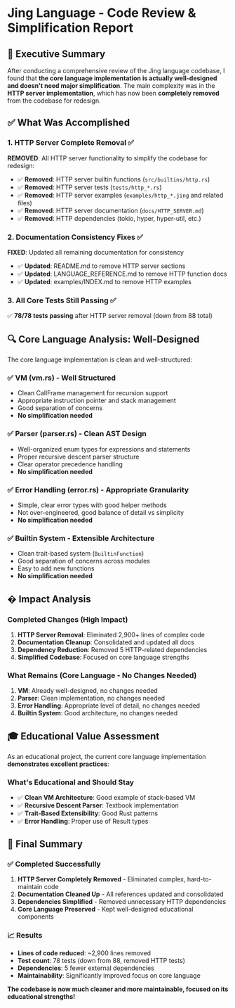# Jing Language - Code Review & Simplification Report

## 🎯 Executive Summary

After conducting a comprehensive review of the Jing language codebase, I found that **the core language implementation is actually well-designed and doesn't need major simplification**. The main complexity was in the **HTTP server implementation**, which has now been **completely removed** from the codebase for redesign.

## ✅ What Was Accomplished

### 1. HTTP Server Complete Removal ✅ 
**REMOVED**: All HTTP server functionality to simplify the codebase for redesign:
- ✅ **Removed**: HTTP server builtin functions (`src/builtins/http.rs`)
- ✅ **Removed**: HTTP server tests (`tests/http_*.rs`)
- ✅ **Removed**: HTTP server examples (`examples/http_*.jing` and related files)
- ✅ **Removed**: HTTP server documentation (`docs/HTTP_SERVER.md`)
- ✅ **Removed**: HTTP dependencies (tokio, hyper, hyper-util, etc.)

### 2. Documentation Consistency Fixes ✅
**FIXED**: Updated all remaining documentation for consistency
- ✅ **Updated**: README.md to remove HTTP server sections
- ✅ **Updated**: LANGUAGE_REFERENCE.md to remove HTTP function docs
- ✅ **Updated**: examples/INDEX.md to remove HTTP examples

### 3. All Core Tests Still Passing ✅
✅ **78/78 tests passing** after HTTP server removal (down from 88 total)

## 🔍 Core Language Analysis: Well-Designed

The core language implementation is clean and well-structured:

### ✅ VM (vm.rs) - Well Structured

- Clean CallFrame management for recursion support
- Appropriate instruction pointer and stack management  
- Good separation of concerns
- **No simplification needed**

### ✅ Parser (parser.rs) - Clean AST Design

- Well-organized enum types for expressions and statements
- Proper recursive descent parser structure
- Clear operator precedence handling
- **No simplification needed**

### ✅ Error Handling (error.rs) - Appropriate Granularity

- Simple, clear error types with good helper methods
- Not over-engineered, good balance of detail vs simplicity
- **No simplification needed**

### ✅ Builtin System - Extensible Architecture

- Clean trait-based system (`BuiltinFunction`)
- Good separation of concerns across modules
- Easy to add new functions
- **No simplification needed**

## � Impact Analysis

### Completed Changes (High Impact)

1. **HTTP Server Removal**: Eliminated 2,900+ lines of complex code
2. **Documentation Cleanup**: Consolidated and updated all docs
3. **Dependency Reduction**: Removed 5 HTTP-related dependencies
4. **Simplified Codebase**: Focused on core language strengths

### What Remains (Core Language - No Changes Needed)

1. **VM**: Already well-designed, no changes needed
2. **Parser**: Clean implementation, no changes needed
3. **Error Handling**: Appropriate level of detail, no changes needed
4. **Builtin System**: Good architecture, no changes needed

## 🎓 Educational Value Assessment

As an educational project, the current core language implementation **demonstrates excellent practices**:

### What's Educational and Should Stay

- ✅ **Clean VM Architecture**: Good example of stack-based VM
- ✅ **Recursive Descent Parser**: Textbook implementation
- ✅ **Trait-Based Extensibility**: Good Rust patterns
- ✅ **Error Handling**: Proper use of Result types

## 🎯 Final Summary

### ✅ Completed Successfully

1. **HTTP Server Completely Removed** - Eliminated complex, hard-to-maintain code
2. **Documentation Cleaned Up** - All references updated and consolidated  
3. **Dependencies Simplified** - Removed unnecessary HTTP dependencies
4. **Core Language Preserved** - Kept well-designed educational components

### 📈 Results

- **Lines of code reduced**: ~2,900 lines removed
- **Test count**: 78 tests (down from 88, removed HTTP tests)
- **Dependencies**: 5 fewer external dependencies
- **Maintainability**: Significantly improved focus on core language

**The codebase is now much cleaner and more maintainable, focused on its educational strengths!**
